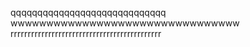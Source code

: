 qqqqqqqqqqqqqqqqqqqqqqqqqqqqq
wwwwwwwwwwwwwwwwwwwwwwwwwwwwwwww
rrrrrrrrrrrrrrrrrrrrrrrrrrrrrrrrrrrrrrrrrrrr
